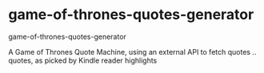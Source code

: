 # game-of-thrones-quotes-generator
game-of-thrones-quotes-generator


A Game of Thrones Quote Machine, using an external API to fetch quotes .. quotes, as picked by Kindle reader highlights

